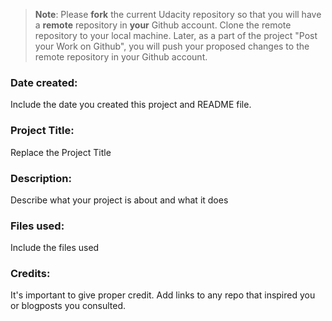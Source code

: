 >**Note**: Please **fork** the current Udacity repository so that you will have a **remote** repository in **your** Github account. Clone the remote repository to your local machine. Later, as a part of the project "Post your Work on Github", you will push your proposed changes to the remote repository in your Github account.

### Date created:
Include the date you created this project and README file.

### Project Title:
Replace the Project Title

### Description:
Describe what your project is about and what it does

### Files used:
Include the files used

### Credits:
It's important to give proper credit. Add links to any repo that inspired you or blogposts you consulted.
